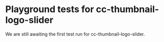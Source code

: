 # Playground tests for cc-thumbnail-logo-slider
We are still awaiting the first test run for cc-thumbnail-logo-slider.
